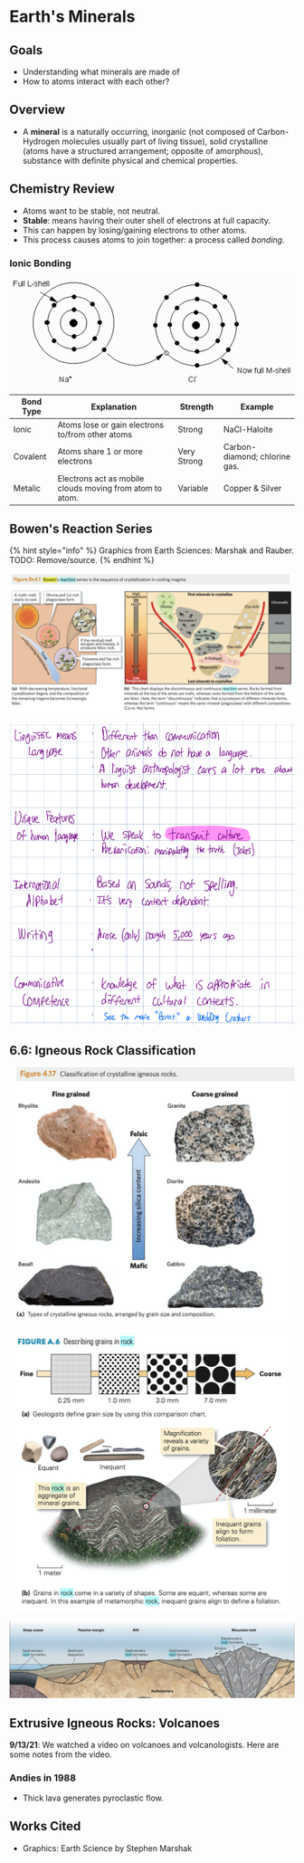 # Earth's Minerals

## Goals

* Understanding what minerals are made of
* How to atoms interact with each other?

## Overview

* A **mineral** is a naturally occurring, inorganic (not composed of Carbon-Hydrogen molecules usually part of living tissue), solid crystalline (atoms have a structured arrangement; opposite of amorphous),  substance with definite physical and chemical properties.&#x20;

## Chemistry Review

* Atoms want to be stable, not neutral.
* **Stable**: means having their outer shell of electrons at full capacity.
* This can happen by losing/gaining electrons to other atoms.
* This process causes atoms to join together: a process called _bonding_.

### Ionic Bonding

![](<../../.gitbook/assets/image (590).png>)

| Bond Type | Explanation                                              | Strength    | Example                       |
| --------- | -------------------------------------------------------- | ----------- | ----------------------------- |
| Ionic     | Atoms lose or gain electrons to/from other atoms         | Strong      | NaCl-Haloite                  |
| Covalent  | Atoms share 1 or more electrons                          | Very Strong | Carbon-diamond; chlorine gas. |
| Metalic   | Electrons act as mobile clouds moving from atom to atom. | Variable    | Copper & Silver               |

## Bowen's Reaction Series

{% hint style="info" %}
Graphics from Earth Sciences: Marshak and Rauber. TODO: Remove/source.
{% endhint %}

![](<../../.gitbook/assets/image (617).png>)

![](<../../.gitbook/assets/image (616).png>)

## 6.6: Igneous Rock Classification

![](<../../.gitbook/assets/image (620).png>)

![](<../../.gitbook/assets/image (618).png>)

![](<../../.gitbook/assets/image (619).png>)

## Extrusive Igneous Rocks: Volcanoes

**9/13/21**: We watched a video on volcanoes and volcanologists. Here are some notes from the video.

### Andies in 1988

* Thick lava generates pyroclastic flow.

##

## Works Cited

* Graphics: Earth Science by Stephen Marshak
